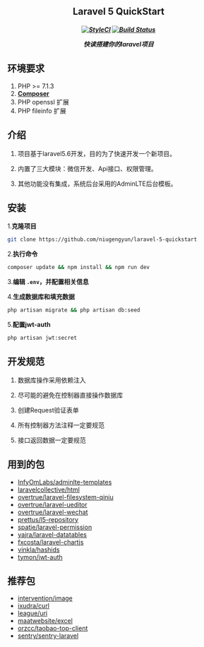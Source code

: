 <h2 align="center">Laravel 5 QuickStart<h5>
<p align="center">
<a href="https://styleci.io/repos/109128127"><img src="https://styleci.io/repos/109128127/shield?branch=master" alt="StyleCI"></a>
<a href="https://travis-ci.org/niugengyun/laravel-5-quickstart"><img src="https://travis-ci.org/niugengyun/laravel-5-quickstart.svg?branch=master" alt="Build Status"></a>
</p>

<p align="center">
    <b>快读搭建你的laravel项目</b>
</p>

## 环境要求

1. PHP >= 7.1.3
2. **[Composer](https://getcomposer.org/)**
3. PHP openssl 扩展
4. PHP fileinfo 扩展

## 介绍

1. 项目基于laravel5.6开发，目的为了快速开发一个新项目。

2. 内置了三大模块：微信开发、Api接口、权限管理。

3. 其他功能没有集成，系统后台采用的AdminLTE后台模板。


## 安装

1.**克隆项目**

```bash
git clone https://github.com/niugengyun/laravel-5-quickstart
```

2.**执行命令**

```bash
composer update && npm install && npm run dev
```

3.**编辑 `.env`，并配置相关信息**

4.**生成数据库和填充数据**

```bash
php artisan migrate && php artisan db:seed
```
5.**配置jwt-auth**

```bash
php artisan jwt:secret
```

## 开发规范

1. 数据库操作采用依赖注入

2. 尽可能的避免在控制器直接操作数据库

3. 创建Request验证表单

4. 所有控制器方法注释一定要规范

5. 接口返回数据一定要规范

## 用到的包

- [InfyOmLabs/adminlte-templates](https://github.com/InfyOmLabs/adminlte-templates)
- [laravelcollective/html](https://github.com/LaravelCollective/html)
- [overtrue/laravel-filesystem-qiniu](https://github.com/overtrue/laravel-filesystem-qiniu)
- [overtrue/laravel-ueditor](https://github.com/overtrue/laravel-ueditor)
- [overtrue/laravel-wechat](https://github.com/overtrue/laravel-wechat)
- [prettus/l5-repository](https://github.com/andersao/l5-repository)
- [spatie/laravel-permission](https://github.com/spatie/laravel-permission)
- [yajra/laravel-datatables](https://github.com/yajra/laravel-datatables)
- [fxcosta/laravel-chartjs](https://github.com/fxcosta/laravel-chartjs)
- [vinkla/hashids](https://github.com/vinkla/laravel-hashids)
- [tymon/jwt-auth](https://github.com/tymondesigns/jwt-auth)

## 推荐包

- [intervention/image](https://github.com/Intervention/image)
- [ixudra/curl](https://github.com/ixudra/curl)
- [league/uri](https://github.com/thephpleague/uri)
- [maatwebsite/excel](https://github.com/Maatwebsite/Laravel-Excel)
- [orzcc/taobao-top-client](https://github.com/orzcc/taobao-top-client)
- [sentry/sentry-laravel](https://github.com/getsentry/sentry-laravel)


